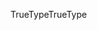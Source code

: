 <span data-ttu-id="d83e5-101">TrueType</span><span class="sxs-lookup"><span data-stu-id="d83e5-101">TrueType</span></span>